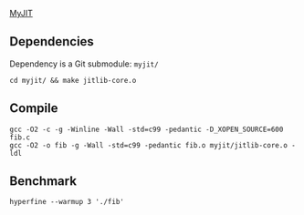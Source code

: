 [MyJIT](http://myjit.sourceforge.net/)

## Dependencies

Dependency is a Git submodule: `myjit/`

```shell
cd myjit/ && make jitlib-core.o
```

## Compile

```shell
gcc -O2 -c -g -Winline -Wall -std=c99 -pedantic -D_XOPEN_SOURCE=600 fib.c
gcc -O2 -o fib -g -Wall -std=c99 -pedantic fib.o myjit/jitlib-core.o -ldl
```

## Benchmark

```shell
hyperfine --warmup 3 './fib'
```
